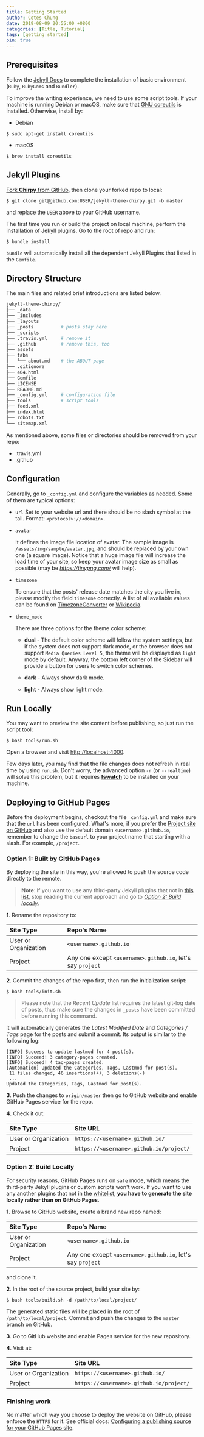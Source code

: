 ```yaml
---
title: Getting Started
author: Cotes Chung
date: 2019-08-09 20:55:00 +0800
categories: [Title, Tutorial]
tags: [getting started]
pin: true
---
```


## Prerequisites

Follow the [Jekyll Docs](https://jekyllrb.com/docs/installation/) to complete the installation of basic environment (`Ruby`, `RubyGems` and `Bundler`).

To improve the writing experience, we need to use some script tools. If your machine is running Debian or macOS, make sure that [GNU coreutils](https://www.gnu.org/software/coreutils/) is installed. Otherwise, install by:

- Debian

```console
$ sudo apt-get install coreutils
```

- macOS

```console
$ brew install coreutils
```

## Jekyll Plugins

[Fork **Chirpy** from GitHub](https://github.com/cotes2020/jekyll-theme-chirpy/fork), then clone your forked repo to local:

```console
$ git clone git@github.com:USER/jekyll-theme-chirpy.git -b master
```

and replace the `USER` above to your GitHub username.

The first time you run or build the project on local machine, perform the installation of Jekyll plugins. Go to the root of repo and run:

```terminal
$ bundle install
```

`bundle` will automatically install all the dependent Jekyll Plugins that listed in the `Gemfile`.

## Directory Structure

The main files and related brief introductions are listed below.

```sh
jekyll-theme-chirpy/
├── _data
├── _includes
├── _layouts
├── _posts          # posts stay here
├── _scripts
├── .travis.yml     # remove it
├── .github         # remove this, too
├── assets
├── tabs
│   └── about.md    # the ABOUT page
├── .gitignore
├── 404.html
├── Gemfile
├── LICENSE
├── README.md
├── _config.yml     # configuration file
├── tools           # script tools
├── feed.xml
├── index.html
├── robots.txt
└── sitemap.xml
```

As mentioned above, some files or directories should be removed from your repo:

- .travis.yml
- .github

## Configuration

Generally, go to `_config.yml` and configure the variables as needed. Some of them are typical options:

- `url`
  Set to your website url and there should be no slash symbol at the tail. Format: `<protocol>://<domain>`.

* `avatar`

  It defines the image file location of avatar. The sample image is `/assets/img/sample/avatar.jpg`, and should be replaced by your own one (a square image). Notice that a huge image file will increase the load time of your site, so keep your avatar image size as small as possible (may be _<https://tinypng.com/>_ will help).

* `timezone`

  To ensure that the posts' release date matches the city you live in, please modify the field `timezone` correctly. A list of all available values can be found on [TimezoneConverter](http://www.timezoneconverter.com/cgi-bin/findzone/findzone) or [Wikipedia](https://en.wikipedia.org/wiki/List_of_tz_database_time_zones).

* `theme_mode`

  There are three options for the theme color scheme:

  - **dual** - The default color scheme will follow the system settings, but if the system does not support dark mode, or the browser does not support `Media Queries Level 5`, the theme will be displayed as `light` mode by default. Anyway, the bottom left corner of the Sidebar will provide a button for users to switch color schemes.

  - **dark** - Always show dark mode.
  - **light** - Always show light mode.

## Run Locally

You may want to preview the site content before publishing, so just run the script tool:

```terminal
$ bash tools/run.sh
```

Open a browser and visit <http://localhost:4000>.

Few days later, you may find that the file changes does not refresh in real time by using `run.sh`. Don't worry, the advanced option `-r` (or `--realtime`) will solve this problem, but it requires [**fswatch**](http://emcrisostomo.github.io/fswatch/) to be installed on your machine.

## Deploying to GitHub Pages

Before the deployment begins, checkout the file `_config.yml` and make sure that the `url` has been configured. What's more, if you prefer the [Project site on GitHub](https://help.github.com/en/github/working-with-github-pages/about-github-pages#types-of-github-pages-sites) and also use the default domain `<username>.github.io`, remember to change the `baseurl` to your project name that starting with a slash. For example, `/project`.

### Option 1: Built by GitHub Pages

By deploying the site in this way, you're allowed to push the source code directly to the remote.

> **Note**: If you want to use any third-party Jekyll plugins that not in [this list](https://pages.github.com/versions/), stop reading the current approach and go to [_Option 2: Build locally_](#option-2-build-locally).

**1**. Rename the repository to:

| Site Type            | Repo's Name                                                |
| :------------------- | :--------------------------------------------------------- |
| User or Organization | `<username>.github.io`                                     |
| Project              | Any one except `<username>.github.io`, let's say `project` |

**2**. Commit the changes of the repo first, then run the initialization script:

```console
$ bash tools/init.sh
```

> Please note that the _Recent Update_ list requires the latest git-log date of posts, thus make sure the changes in `_posts` have been committed before running this command.

it will automatically generates the _Latest Modified Date_ and _Categories / Tags_ page for the posts and submit a commit. Its output is similar to the following log:

```terminal
[INFO] Success to update lastmod for 4 post(s).
[INFO] Succeed! 3 category-pages created.
[INFO] Succeed! 4 tag-pages created.
[Automation] Updated the Categories, Tags, Lastmod for post(s).
 11 files changed, 46 insertions(+), 3 deletions(-)
 ...
Updated the Categories, Tags, Lastmod for post(s).
```

**3**. Push the changes to `origin/master` then go to GitHub website and enable GitHub Pages service for the repo.

**4**. Check it out:

| Site Type            | Site URL                                |
| :------------------- | :-------------------------------------- |
| User or Organization | `https://<username>.github.io/`         |
| Project              | `https://<username>.github.io/project/` |

### Option 2: Build Locally

For security reasons, GitHub Pages runs on `safe` mode, which means the third-party Jekyll plugins or custom scripts won't work. If you want to use any another plugins that not in the [whitelist](https://pages.github.com/versions/), **you have to generate the site locally rather than on GitHub Pages**.

**1**. Browse to GitHub website, create a brand new repo named:

| Site Type            | Repo's Name                                                |
| :------------------- | :--------------------------------------------------------- |
| User or Organization | `<username>.github.io`                                     |
| Project              | Any one except `<username>.github.io`, let's say `project` |

and clone it.

**2**. In the root of the source project, build your site by:

```console
$ bash tools/build.sh -d /path/to/local/project/
```

The generated static files will be placed in the root of `/path/to/local/project`. Commit and push the changes to the `master` branch on GitHub.

**3**. Go to GitHub website and enable Pages service for the new repository.

**4**. Visit at:

| Site Type            | Site URL                                |
| :------------------- | :-------------------------------------- |
| User or Organization | `https://<username>.github.io/`         |
| Project              | `https://<username>.github.io/project/` |

### Finishing work

No matter which way you choose to deploy the website on GitHub, please enforce the `HTTPS` for it. See official docs: [Configuring a publishing source for your GitHub Pages site](https://help.github.com/en/github/working-with-github-pages/securing-your-github-pages-site-with-https).
